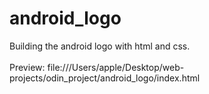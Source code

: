 # android_logo
Building the android logo with html and css.
</br>
</br>Preview: file:///Users/apple/Desktop/web-projects/odin_project/android_logo/index.html
